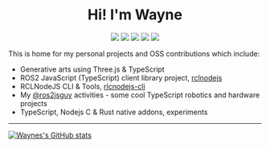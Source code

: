 <h1 align="center">Hi! I'm Wayne</h1>

<p align="center">
<a href="https://www.linkedin.com/in/wparrott/"> <img src="https://img.shields.io/badge/LinkedIn-0072b1?style=for-the-badge&logo=linkedin&labelColor=0072b1"/></a>
<a href="https://wayneparrott.com/"> <img src="https://img.shields.io/badge/my--website-white?style=for-the-badge&labelColor=black"/></a>
<a href="https://about.me/wayne_parrott"> <img src="https://img.shields.io/badge/about.me-orange?style=for-the-badge&labelColor=black"/></a>
<a href="https://ros2jsguy.medium.com/"> <img src="https://img.shields.io/badge/Medium-green?style=for-the-badge&labelColor=blue"/></a>
<a href="https://twitter.com/wayne_parrott/"> <img src="https://img.shields.io/badge/Twitter-1DA1F2?style=for-the-badge&logo=twitter&labelColor=1DA1F2&logoColor=white"/></a>
</p>

This is home for my personal projects and OSS contributions which include:
* Generative arts using Three.js & TypeScript
* ROS2 JavaScript (TypeScript) client library project, [rclnodejs](https://github.com/RobotWebTools/rclnodejs) 
* RCLNodeJS CLI & Tools, [rlcnodejs-cli](https://github.com/RobotWebTools/rclnodejs) 
* My [@ros2jsguy](https://github.com/ros2jsguy) activities - some cool TypeScript robotics and hardware projects
* TypeScript, Nodejs C & Rust native addons, experiments
    
---
    
[![Waynes's GitHub stats](https://github-readme-stats.vercel.app/api?username=wayneparrott)](https://github.com/wayneparrott/github-readme-stats)


